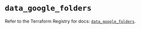 # `data_google_folders`

Refer to the Terraform Registry for docs: [`data_google_folders`](https://registry.terraform.io/providers/hashicorp/google-beta/6.49.3/docs/data-sources/google_folders).
